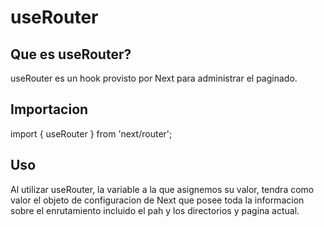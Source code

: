 # useRouter

## Que es useRouter?
useRouter es un hook provisto por Next para administrar el paginado.

## Importacion
import { useRouter } from 'next/router';

## Uso
Al utilizar useRouter, la variable a la que asignemos su valor, tendra como valor el objeto de configuracion de Next que posee toda la informacion sobre el enrutamiento incluido el pah y 
los directorios y pagina actual.
